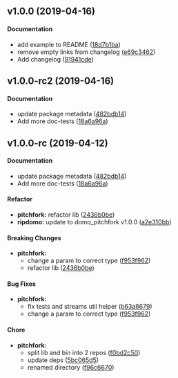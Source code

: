 <a name="v1.0.0"></a>
## v1.0.0 (2019-04-16)


#### Documentation

*   add example to README ([18d7b1ba](https://github.com/quantumZebraPDX/domo-pitchfork/commit/18d7b1baf51da53d49700e2d7d7026a1b9bce71e))
*   remove empty links from changelog ([e69c3462](https://github.com/quantumZebraPDX/domo-pitchfork/commit/e69c3462e3716befd3128d534d9ca5d02e3021e3))
*   Add changelog ([91941cde](https://github.com/quantumZebraPDX/domo-pitchfork/commit/91941cded1265001645ef61fda5f38e1011a0d52))



<a name="v1.0.0-rc2"></a>
## v1.0.0-rc2 (2019-04-16)


#### Documentation

*   update package metadata ([482bdb14](https://github.com/quantumZebraPDX/domo-pitchfork/commit/482bdb14657927757476baa51136b5cfb09d29de))
*   Add more doc-tests ([18a6a96a](https://github.com/quantumZebraPDX/domo-pitchfork/commit/18a6a96acfabf253bf905768d6a0e1e0081ccf4d))



<a name="v1.0.0-rc"></a>
## v1.0.0-rc (2019-04-12)


#### Documentation

*   update package metadata ([482bdb14](https://github.com/quantumZebraPDX/domo-pitchfork/commit/482bdb14657927757476baa51136b5cfb09d29de))
*   Add more doc-tests ([18a6a96a](https://github.com/quantumZebraPDX/domo-pitchfork/commit/18a6a96acfabf253bf905768d6a0e1e0081ccf4d))

#### Refactor

* **pitchfork:**  refactor lib ([2436b0be](https://github.com/quantumZebraPDX/domo-pitchfork/commit/2436b0be297793bc74375efa8968668d842ac13a))
* **ripdomo:**  update to domo_pitchfork v1.0.0 ([a2e310bb](https://github.com/quantumZebraPDX/domo-pitchfork/commit/a2e310bbaa778435b156f60f4212bc101f5ddf43))

#### Breaking Changes

* **pitchfork:**
  *  change a param to correct type ([f953f962](https://github.com/quantumZebraPDX/domo-pitchfork/commit/f953f9627dab447291a5c7dd00f85c0127419ead))
  *  refactor lib ([2436b0be](https://github.com/quantumZebraPDX/domo-pitchfork/commit/2436b0be297793bc74375efa8968668d842ac13a))

#### Bug Fixes

* **pitchfork:**
  *  fix tests and streams util helper ([b63a6679](https://github.com/quantumZebraPDX/domo-pitchfork/commit/b63a66799e676aa27d7fc0508d5422918c54d560))
  *  change a param to correct type ([f953f962](https://github.com/quantumZebraPDX/domo-pitchfork/commit/f953f9627dab447291a5c7dd00f85c0127419ead))

#### Chore

* **pitchfork:**
  *  split lib and bin into 2 repos ([f0bd2c50](https://github.com/quantumZebraPDX/domo-pitchfork/commit/f0bd2c50e1cb8b36d3b06c3a2feaf640a91081d7))
  *  update deps ([5bc065d5](https://github.com/quantumZebraPDX/domo-pitchfork/commit/5bc065d50e627a7123e30bc66573c0aafce2fc84))
  *  renamed directory ([f96c6670](https://github.com/quantumZebraPDX/domo-pitchfork/commit/f96c6670c160e9a246563fdf3f482c11ed89226b))
